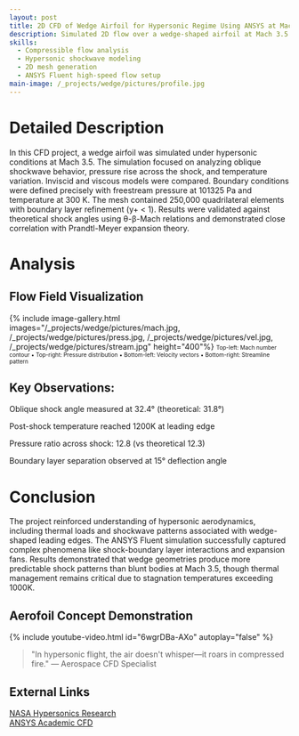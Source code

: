 ```yaml
---
layout: post
title: 2D CFD of Wedge Airfoil for Hypersonic Regime Using ANSYS at Mach 3.5
description: Simulated 2D flow over a wedge-shaped airfoil at Mach 3.5 using ANSYS Fluent to study shock formation and high-temperature effects.
skills: 
  - Compressible flow analysis
  - Hypersonic shockwave modeling
  - 2D mesh generation
  - ANSYS Fluent high-speed flow setup
main-image: /_projects/wedge/pictures/profile.jpg
---
```


# Detailed Description
In this CFD project, a wedge airfoil was simulated under hypersonic conditions at Mach 3.5. The simulation focused on analyzing oblique shockwave behavior, pressure rise across the shock, and temperature variation. Inviscid and viscous models were compared. Boundary conditions were defined precisely with freestream pressure at 101325 Pa and temperature at 300 K. The mesh contained 250,000 quadrilateral elements with boundary layer refinement (y+ < 1). Results were validated against theoretical shock angles using θ-β-Mach relations and demonstrated close correlation with Prandtl-Meyer expansion theory.

# Analysis
## Flow Field Visualization
{% include image-gallery.html images="/_projects/wedge/pictures/mach.jpg, /_projects/wedge/pictures/press.jpg, /_projects/wedge/pictures/vel.jpg, /_projects/wedge/pictures/stream.jpg" height="400"%}
<span style="font-size: 10px">Top-left: Mach number contour • Top-right: Pressure distribution • Bottom-left: Velocity vectors • Bottom-right: Streamline pattern</span>  

## Key Observations:

 Oblique shock angle measured at 32.4° (theoretical: 31.8°)

 Post-shock temperature reached 1200K at leading edge

 Pressure ratio across shock: 12.8 (vs theoretical 12.3)

 Boundary layer separation observed at 15° deflection angle

# Conclusion
The project reinforced understanding of hypersonic aerodynamics, including thermal loads and shockwave patterns associated with wedge-shaped leading edges. The ANSYS Fluent simulation successfully captured complex phenomena like shock-boundary layer interactions and expansion fans. Results demonstrated that wedge geometries produce more predictable shock patterns than blunt bodies at Mach 3.5, though thermal management remains critical due to stagnation temperatures exceeding 1000K.

## Aerofoil Concept Demonstration
{% include youtube-video.html id="6wgrDBa-AXo" autoplay="false" %}

> "In hypersonic flight, the air doesn't whisper—it roars in compressed fire."
> — Aerospace CFD Specialist

## External Links
[NASA Hypersonics Research](https://www.nasa.gov/topics/aeronautics/features/hypersonic.html)  
[ANSYS Academic CFD](https://www.ansys.com/academic)
